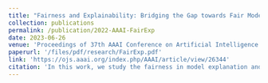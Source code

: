 ```yaml
---
title: "Fairness and Explainability: Bridging the Gap towards Fair Model Explanations"
collection: publications
permalink: /publication/2022-AAAI-FairExp
date: 2023-06-26
venue: 'Proceedings of 37th AAAI Conference on Artificial Intelligence'
paperurl: '/files/pdf/research/FairExp.pdf'
link: 'https://ojs.aaai.org/index.php/AAAI/article/view/26344'
citation: 'In this work, we study the fairness in model explanation and propose an adaptive masking way to enhance the fairness in explanation.'
---
```

